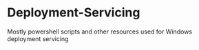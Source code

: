# Deployment-Servicing
Mostly powershell scripts and other resources used for Windows deployment servicing
